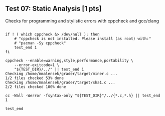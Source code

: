 ## Test 07: Static Analysis [1 pts]

Checks for programming and stylistic errors with cppcheck and gcc/clang

```

if ! ( which cppcheck &> /dev/null ); then
    # "cppcheck is not installed. Please install (as root) with:"
    # "pacman -Sy cppcheck"
    test_end 1
fi

cppcheck --enable=warning,style,performance,portability \
    --error-exitcode=1 \
    "${TEST_DIR}/../" || test_end 1
Checking /home/mmalensek/grader/target/miner.c ...
1/2 files checked 53% done
Checking /home/mmalensek/grader/target/sha1.c ...
2/2 files checked 100% done

cc -Wall -Werror -fsyntax-only "${TEST_DIR}"/../{*.c,*.h} || test_end 1

test_end
```

